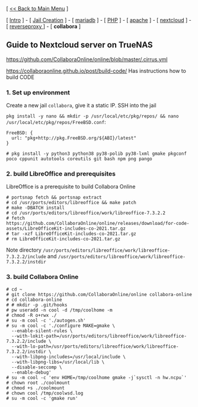 [ [<< Back to Main Menu](https://github.com/seth586/guides/blob/master/README.md) ]

[ [Intro](README.md) ] - [ [Jail Creation](1_jail.md) ] - [ [mariadb](2_mariadb.md) ] - [ [PHP](3_php.md) ] - [ [apache](4_apache.md) ] - [ [nextcloud](5_nextcloud.md) ] - [ [reverseproxy ](6_reverseproxy.md)] - [ **collabora** ]

## Guide to Nextcloud server on TrueNAS

https://github.com/CollaboraOnline/online/blob/master/.cirrus.yml

https://collaboraonline.github.io/post/build-code/ Has instructions how to build CODE


### 1. Set up environment

Create a new jail `collabora`, give it a static IP. SSH into the jail

`pkg install -y nano && mkdir -p /usr/local/etc/pkg/repos/ && nano /usr/local/etc/pkg/repos/FreeBSD.conf`:
```
FreeBSD: {
  url: "pkg+http://pkg.FreeBSD.org/${ABI}/latest"
}
```

```
# pkg install -y python3 python38 py38-polib py38-lxml gmake pkgconf poco cppunit autotools coreutils git bash npm png pango
```

### 2. build LibreOffice and prerequisites
LibreOffice is a prerequisite to build Collabora Online
```
# portsnap fetch && portsnap extract
# cd /usr/ports/editors/libreoffice && make patch
# make -DBATCH install
# cd /usr/ports/editors/libreoffice/work/libreoffice-7.3.2.2
# fetch https://github.com/CollaboraOnline/online/releases/download/for-code-assets/LibreOfficeKit-includes-co-2021.tar.gz
# tar -xzf LibreOfficeKit-includes-co-2021.tar.gz
# rm LibreOfficeKit-includes-co-2021.tar.gz
```

Note directory `/usr/ports/editors/libreoffice/work/libreoffice-7.3.2.2/include` 
and `/usr/ports/editors/libreoffice/work/libreoffice-7.3.2.2/instdir `

### 3. build Collabora Online

```
# cd ~
# git clone https://github.com/CollaboraOnline/online collabora-online
# cd collabora-online
# # mkdir -p .git/hooks
# pw useradd -n cool -d /tmp/coolhome -m
# chmod -R o+rwx ./
# su -m cool -c './autogen.sh'
# su -m cool -c './configure MAKE=gmake \
  --enable-silent-rules \
  --with-lokit-path=/usr/ports/editors/libreoffice/work/libreoffice-7.3.2.2/include \
  --with-lo-path=/usr/ports/editors/libreoffice/work/libreoffice-7.3.2.2/instdir \
  --with-libpng-includes=/usr/local/include \
  --with-libpng-libs=/usr/local/lib \
  --disable-seccomp \
  --enable-debug'
# su -m cool -c 'env HOME=/tmp/coolhome gmake -j`sysctl -n hw.ncpu`'
# chown root ./coolmount
# chmod +s ./coolmount
# chown cool /tmp/coolwsd.log
# su -m cool -c 'gmake run'
```
